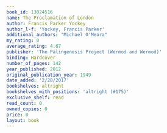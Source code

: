 ```yaml
---
book_id: 13024516
name: The Proclamation of London
author: Francis Parker Yockey
author_l-f: 'Yockey, Francis Parker'
additional_authors: "Michael O'Meara"
my_rating: 0
average_rating: 4.67
publisher: 'The Palingenesis Project (Wermod and Wermod)'
binding: Hardcover
number_of_pages: 142
year_published: 2012
original_publication_year: 1949
date_added: '2/28/2017'
bookshelves: altright
bookshelves_with_positions: 'altright (#175)'
exclusive_shelf: read
read_count: 0
owned_copies: 0
price: 0
layout: book
---
```

